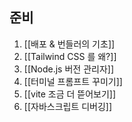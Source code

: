 ## 준비
1. [[배포 & 번들러의 기초]]
2. [[Tailwind CSS 를 왜?]]
3. [[Node.js 버전 관리자]]
4. [[터미널 프롬프트 꾸미기]]
5. [[vite 조금 더 뜯어보기]]
6. [[자바스크립트 디버깅]]